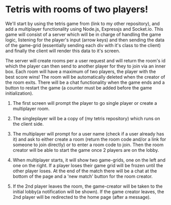 # Tetris with rooms of two players!

We'll start by using the tetris game from (link to my other repository), and add a multiplayer functionality using Node.js, Expressjs and Socket.io.
This game will consist of a server which will be in charge of handling the game logic, listening for the player's input (arrow keys) and then sending the data of the game-grid (essentially sending each div with it's class to the client) and finally the client will render this data to it's screen.

The server will create rooms per a user request and will return the room's id which the player can then send to another player for they to join via an inner box. Each room will have a maximum of two players, the player with the best score wins! The room will be automatically deleted when the creator of the room exits. There will be a chat functionality when the game ends and a button to restart the game (a counter must be added before the game initialization).

1. The first screen will prompt the player to go single player or create a multiplayer room.

2. The singleplayer will be a copy of (my tetris repository) which runs on the client side.

3. The multiplayer will prompt for a user name (check if a user already has it) and ask to either create a room (return the room code and/or a link for someone to join directly) or to enter a room code to join. Then the room creator will be able to start the game once 2 players are on the lobby.

4. When multiplayer starts, it will show two game-grids, one on the left and one on the right. If a player loses their game grid will be frozen until the other player loses. At the end of the match there will be a chat at the bottom of the page and a 'new match' button for the room creator.

5. If the 2nd player leaves the room, the game-creator will be taken to the initial lobby(a notification will be shown). If the game creator leaves, the 2nd player will be redirected to the home page (after a message).
